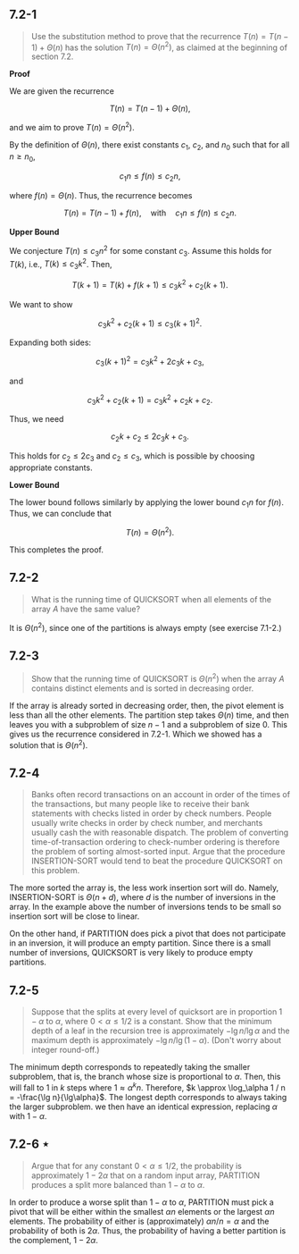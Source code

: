 ## 7.2-1

> Use the substitution method to prove that the recurrence $T(n) = T(n - 1) + \Theta(n)$ has the solution $T(n) = \Theta(n^2)$, as claimed at the beginning of section 7.2.

**Proof**

We are given the recurrence

$$
T(n) = T(n - 1) + \Theta(n),
$$

and we aim to prove $T(n) = \Theta(n^2)$.

By the definition of $\Theta(n)$, there exist constants $c_1$, $c_2$, and $n_0$ such that for all $n \ge n_0$,

$$
c_1 n \le f(n) \le c_2 n,
$$

where $f(n) = \Theta(n)$. Thus, the recurrence becomes

$$
T(n) = T(n - 1) + f(n), \quad \text{with} \quad c_1 n \le f(n) \le c_2 n.
$$

**Upper Bound**

We conjecture $T(n) \le c_3 n^2$ for some constant $c_3$. Assume this holds for $T(k)$, i.e., $T(k) \le c_3 k^2$. Then,

$$
T(k+1) = T(k) + f(k+1) \le c_3 k^2 + c_2 (k+1).
$$

We want to show

$$
c_3 k^2 + c_2 (k+1) \le c_3 (k+1)^2.
$$

Expanding both sides:

$$
c_3 (k+1)^2 = c_3 k^2 + 2c_3 k + c_3,
$$

and

$$
c_3 k^2 + c_2 (k+1) = c_3 k^2 + c_2 k + c_2.
$$

Thus, we need

$$
c_2 k + c_2 \le 2c_3 k + c_3.
$$

This holds for $c_2 \le 2c_3$ and $c_2 \le c_3$, which is possible by choosing appropriate constants.

**Lower Bound**

The lower bound follows similarly by applying the lower bound $c_1 n$ for $f(n)$. Thus, we can conclude that

$$
T(n) = \Theta(n^2).
$$

This completes the proof.

## 7.2-2

> What is the running time of $\text{QUICKSORT}$ when all elements of the array $A$ have the same value?

It is $\Theta(n^2)$, since one of the partitions is always empty (see exercise 7.1-2.)

## 7.2-3

> Show that the running time of $\text{QUICKSORT}$ is $\Theta(n^2)$ when the array $A$ contains distinct elements and is sorted in decreasing order.

If the array is already sorted in decreasing order, then, the pivot element is less than all the other elements. The partition step takes $\Theta(n)$ time, and then leaves you with a subproblem of size $n − 1$ and a subproblem of size $0$. This gives us the recurrence considered in 7.2-1. Which we showed has a solution that is $\Theta(n^2)$.

## 7.2-4

> Banks often record transactions on an account in order of the times of the transactions, but many people like to receive their bank statements with checks listed in order by check numbers. People usually write checks in order by check number, and merchants usually cash the with reasonable dispatch. The problem of converting time-of-transaction ordering to check-number ordering is therefore the problem of sorting almost-sorted input. Argue that the procedure $\text{INSERTION-SORT}$ would tend to beat the procedure $\text{QUICKSORT}$ on this problem.

The more sorted the array is, the less work insertion sort will do. Namely, $\text{INSERTION-SORT}$ is $\Theta(n + d)$, where $d$ is the number of inversions in the array. In the example above the number of inversions tends to be small so insertion sort will be close to linear.

On the other hand, if $\text{PARTITION}$ does pick a pivot that does not participate in an inversion, it will produce an empty partition. Since there is a small number of inversions, $\text{QUICKSORT}$ is very likely to produce empty partitions.

## 7.2-5

> Suppose that the splits at every level of quicksort are in proportion $1 - \alpha$ to $\alpha$, where $0 < \alpha \le 1 / 2$ is a constant. Show that the minimum depth of a leaf in the recursion tree is approximately $-\lg n / \lg\alpha$ and the maximum depth is approximately $-\lg n / \lg(1 - \alpha)$. (Don't worry about integer round-off.)

The minimum depth corresponds to repeatedly taking the smaller subproblem, that is, the branch whose size is proportional to $\alpha$. Then, this will fall to $1$ in $k$ steps where $1 \approx \alpha^kn$. Therefore, $k \approx \log_\alpha 1 / n = -\frac{\lg n}{\lg\alpha}$. The longest depth corresponds to always taking the larger subproblem. we then have an identical expression, replacing $\alpha$ with $1 − \alpha$.

## 7.2-6 $\star$

> Argue that for any constant $0 < \alpha \le 1 / 2$, the probability is approximately $1 - 2\alpha$ that on a random input array, $\text{PARTITION}$ produces a split more balanced than $1 - \alpha$ to $\alpha$.

In order to produce a worse split than $1 - \alpha$ to $\alpha$, $\text{PARTITION}$ must pick a pivot that will be either within the smallest $\alpha n$ elements or the largest $\alpha n$ elements. The probability of either is (approximately) $\alpha n / n = \alpha$ and the probability of both is $2\alpha$. Thus, the probability of having a better partition is the complement, $1 - 2\alpha$.
